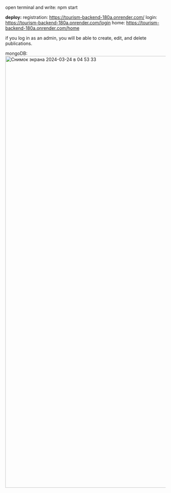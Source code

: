open terminal and write: npm start

**deploy:**
registration: https://tourism-backend-180a.onrender.com/
login: https://tourism-backend-180a.onrender.com/login
home: https://tourism-backend-180a.onrender.com/home

if you log in as an admin, you will be able to create, edit, and delete publications.

mongoDB:
<img width="1352" alt="Снимок экрана 2024-03-24 в 04 53 33" src="https://github.com/akbotazhaksylyk/tourism_backend/assets/138726392/70187074-81bc-4711-99f8-10f770f8e80e">
